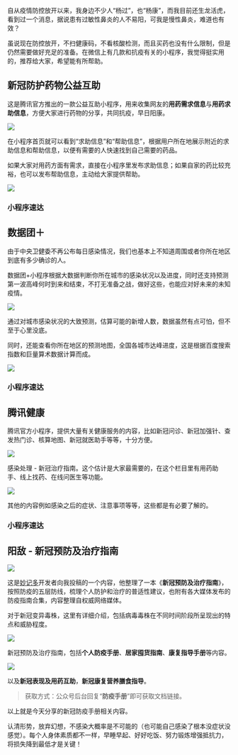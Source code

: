 自从疫情防控放开以来，我身边不少人“杨过”，也“杨康”，而我目前还生龙活虎，看到过一个消息，据说患有过敏性鼻炎的人不易阳，可我是慢性鼻炎，难道也有效？

虽说现在防控放开，不扫健康码，不看核酸检测，而且买药也没有什么限制，但是仍然需要做好充足的准备。在微信上有几款和抗疫有关的小程序，我觉得挺实用的，推荐给大家，希望能有所帮助。

## 新冠防护药物公益互助
这是腾讯官方推出的一款公益互助小程序，用来收集网友的**用药需求信息**与**用药求助信息**，方便大家进行药物的分享，共同抗疫，早日阳康。

![](https://rmt.ladydaily.com/fetch/lucy/storage/20098892.jpg)

在小程序首页就可以看到“求助信息”和“帮助信息”，根据用户所在地展示附近的求助信息和帮助信息，以便有需要的人快速找到自己需要的药品。

如果大家对用药方面有需求，直接在小程序里发布求助信息；如果自家的药比较充裕，也可以发布帮助信息，主动给大家提供帮助。

![](https://rmt.ladydaily.com/fetch/lucy/storage/2009889.jpg)

### 小程序速达
## 数据团＋
由于中央卫健委不再公布每日感染情况，我们也基本上不知道周围或者你所在地区到底有多少确诊的人。

数据团+小程序根据大数据判断你所在城市的感染状况以及进度，同时还支持预测第一波高峰何时到来和结束，不打无准备之战，做好这些，也能应对好未来的未知疫情。

![](https://rmt.ladydaily.com/fetch/lucy/storage/20098893.jpg)

通过对城市感染状况的大致预测，估算可能的新增人数，数据虽然有点可怕，但不至于心里没底。

同时，还能查看你所在地区的预测地图，全国各城市达峰进度，这是根据百度搜索指数和巨量算术数据计算而成。

![](https://rmt.ladydaily.com/fetch/lucy/storage/20098891.jpg)

### 小程序速达
## 腾讯健康
腾讯官方小程序，提供大量有关健康服务的内容，比如新冠问诊、新冠加强针、查发热门诊、核算地图、新冠就医助手等等，十分方便。

![](https://rmt.ladydaily.com/fetch/lucy/storage/20098894.jpg)

感染处理 - 新冠治疗指南。这个估计是大家最需要的，在这个栏目里有用药助手、线上找药、在线问医生等功能。

![](https://rmt.ladydaily.com/fetch/lucy/storage/20098895.jpg)

其他的内容例如感染之后的症状、注意事项等等，这些都是有必要了解的。

### 小程序速达

## 阳敌 - 新冠预防及治疗指南

![](https://rmt.ladydaily.com/fetch/lucy/storage/微信截图_20221228173252.png)

这是[妙记多](htttps://www.mojidoc.com)开发者向我投稿的一个内容，他整理了一本《**新冠预防及治疗指南**》，按照防疫的五层防线，梳理个人防护和治疗的普适性建议，也附有各大媒体发布的防疫指南合集，内容整理自权威网络媒体。

对于新冠变异毒株，这里有详细介绍，包括病毒毒株在不同时间阶段所呈现出的特点和威胁程度。

![](https://rmt.ladydaily.com/fetch/lucy/storage/微信截图_20221228173136.png)

新冠预防及治疗指南，包括**个人防疫手册**、**居家囤货指南**、**康复指导手册**等内容。

![](https://rmt.ladydaily.com/fetch/lucy/storage/微信截图_20221228173226.png)

以及**新冠表现及用药互助**，**新冠康复营养膳食指导**。

> 获取方式：公众号后台回复“**防疫手册**”即可获取文档链接。

以上就是今天分享的新冠防疫手册相关内容。

认清形势，放弃幻想，不感染大概率是不可能的（也可能自己感染了根本没症状没感觉）。每个人身体素质都不一样，早睡早起、好好吃饭、努力锻炼增强抵抗力，将损失降到最低才是关键！